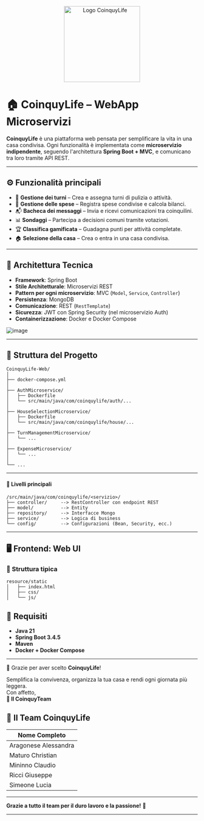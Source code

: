 <p align="center">
  <img src="https://github.com/user-attachments/assets/4d4eafbf-9908-4a72-a9aa-9e93a7e5eb09" alt="Logo CoinquyLife" width="200" />
</p>

# 🏠 CoinquyLife – WebApp Microservizi

**CoinquyLife** è una piattaforma web pensata per semplificare la vita in una casa condivisa. Ogni funzionalità è implementata come **microservizio indipendente**, seguendo l'architettura **Spring Boot + MVC**, e comunicano tra loro tramite API REST.

---

## ⚙️ Funzionalità principali

- 🧹 **Gestione dei turni** – Crea e assegna turni di pulizia o attività.
- 💸 **Gestione delle spese** – Registra spese condivise e calcola bilanci.
- 📬 **Bacheca dei messaggi** – Invia e ricevi comunicazioni tra coinquilini.
- 📊 **Sondaggi** – Partecipa a decisioni comuni tramite votazioni.
- 🏆 **Classifica gamificata** – Guadagna punti per attività completate.
- 🏠 **Selezione della casa** – Crea o entra in una casa condivisa.

---

## 🧱 Architettura Tecnica

- **Framework**: Spring Boot
- **Stile Architetturale**: Microservizi REST
- **Pattern per ogni microservizio**: MVC (`Model`, `Service`, `Controller`)
- **Persistenza**: MongoDB
- **Comunicazione**: REST (`RestTemplate`)
- **Sicurezza**: JWT con Spring Security (nel microservizio Auth)
- **Containerizzazione**: Docker e Docker Compose

![image](https://github.com/user-attachments/assets/29f255e6-fe59-4b7a-a041-dbc80a478edc)

---

## 📁 Struttura del Progetto

``` 
CoinquyLife-Web/
│
├── docker-compose.yml
│
├── AuthMicroservice/
│   ├── Dockerfile
│   └── src/main/java/com/coinquylife/auth/...
│
├── HouseSelectionMicroservice/
│   ├── Dockerfile
│   └── src/main/java/com/coinquylife/house/...
│
├── TurnManagementMicroservice/
│   └── ...
│
├── ExpenseMicroservice/
│   └── ...
│
└── ...
``` 
---

#### 📂 Livelli principali
``` 
/src/main/java/com/coinquylife/<servizio>/
├── controller/     --> RestController con endpoint REST
├── model/          --> Entity 
├── repository/     --> Interfacce Mongo
├── service/        --> Logica di business
└── config/         --> Configurazioni (Bean, Security, ecc.)
``` 
---

## 🖥️ Frontend: Web UI

### 📁 Struttura tipica
``` 
resource/static             
│   ├── index.html
│   ├── css/
│   └── js/
``` 
## 🎯 Requisiti

- **Java 21**
- **Spring Boot 3.4.5**
- **Maven**
- **Docker + Docker Compose**

---

👋 Grazie per aver scelto **CoinquyLife**!

Semplifica la convivenza, organizza la tua casa e rendi ogni giornata più leggera.  
Con affetto,  
**💙 Il CoinquyTeam**

## 👥 Il Team CoinquyLife

| Nome Completo               | 
|-----------------------------|
| Aragonese Alessandra        | 
| Maturo Christian            | 
| Mininno Claudio             |
| Ricci Giuseppe              | 
| Simeone Lucia               | 

---

**Grazie a tutto il team per il duro lavoro e la passione!** 💙

---
